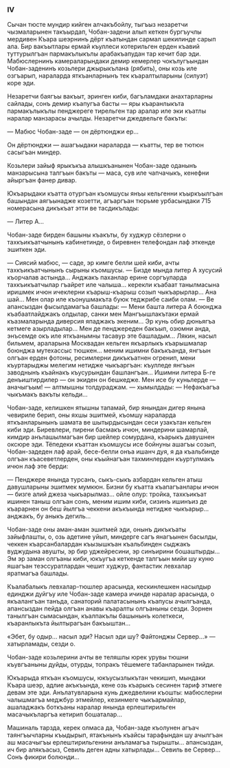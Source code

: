 ### IV

Сычан тюсте мундир кийген алчакъбойлу, тыгъыз незаретчи чызмаларынен такъырдап, Чобан-задени алып кеткен бургъучлы мердивен Къара шеэрнинъ дёрт къатындан сармал шекилинде сарып ала.
Бир вакъытлары ермай къуллеси котерильген ерден къавий туттурылгъан пармакълыкълы арабакъапудан тар кечит бар эди. 
Мабюслернинъ камераларындаки демир кемерлер чокълугъындан Чобан-заденинъ козьлери джырыкълана (рябить), оны козь иле озгъарып, нараларда яткъанларнынъ тек къаралтыларыны (силуэт) коре эди.

Незаретчи баягъы вакъыт, эринген киби, багъламдаки анахтарларны сайлады, сонъ демир къапугъа басты — яры къаранлыкъта пармакълыкълы пенджереге тирельген тар аралар иле эки къатлы наралар манзарасы ачылды.
Незаретчи джедвельге бакъты:

— Мабюс Чобан-заде — он дёртюнджи ер…

Он дёртюнджи — ашагъыдаки нараларда — къатты, тер ве тютюн сасыгъан миндер.

Козьлери зайыф ярыкъкъа алышкъанынен Чобан-заде оданынъ манзарысына талгъын бакъты — маса, сув иле чапчачыкъ, кенефни айыргъан фанер дивар.

Юкъарыдаки къатта отургъан къомшусы янъы кельгенни къыркъылгъан башындан аягъынадже козетти, агъаргъан тюрьме урбасындаки 715 номерасына дикъкъат этти ве тасдикълады:

— Литер А…

Чобан-заде бирден башыны къакъты, бу худжур сёзлерни о тахкъикъатчынынъ кабинетинде, о биревнен телефондан лаф эткенде эшиткен эди.

— Сиясий мабюс, — саде, эр кимге белли шей киби, ачты тахкъикъатчынынъ сырыны къомшусы. — Бизде мында литер А хусусий къорчалав астында…
Анджакъ паханлар ерине соргъуларда тахкъикъатчылар гъайрет иле чалыша… керекли къабаат танылмасына иришмек ичюн ичеклерни къарыш-къарыш созып чыкъарырлар…
Ана шай…
Мен олар иле къонушмакъта буюк теджрибе саиби олам. — Ве апансыздан фысылдамагъа башлады: — Мени башта литера А боюнджа къабаатлайджакъ олдылар, санки мен Мангъышлакътаки ермай къазмаларында диверсия япаджакъ экеним…
Эр кунь обир дюньягъа кетмеге азырладылар…
Мен де пенджереден бакъып, озюмни анда, энъсемде окъ иле яткъанымны тасавур эте башладым…
Лякин, насыл бильмем, араларына Москвадан кельген якъарлыкъ къарышмалар боюнджа мутехассыс тюшкен… меним ишимни бакъкъанда, янгъын олгъан ерден фотоны, ресимлерни дикъкъатнен огренип, мени къуртарыджы мелегим нетидже чыкъаргъан: къулледе янгъын заводнынъ къайнакъ къусурындан башлангъан…
Ишимни литера Б-ге денъиштирдилер — он экиден он бешкедже.
Мен исе бу куньлерде — аначыгъым! — алтмышны толдураджам. — хымылдады: — Нефакъагъа чыкъмакъ вакъты кельди…

Чобан-заде, келишкен ятышны тапамай, бир янындан дигер янына чевириле берип, оны яхшы эшитмей, къомшу нараларда яткъанларынынъ шамата ве шытырдысындан сеси узакътан кельген киби эди.
Биревлери, пирени басмакъ ичюн, миндерини шамарлай, кимдир анълашылмагъан бир шейлер сомурдана, къарыкъ давушнен оксюре эди.
Тёпедеки къаттан къомшусы исе бойнуны ашагъы созып, Чобан-задеден лаф арай, бесе-белли онъа ишанч дуя, я да къальбинде олгъан къасеветлерден, оны къыйнагъан тахминлерден къуртулмакъ ичюн лаф эте берди:

— Пенджере янында турсанъ, сыкъ-сыкъ азбардан кельген атыш давушларыны эшитмек мумкюн.
Бизни бу къатта къапагъанлары ичюн — бизге алий джеза чыкъарылмаз… ойле олур: тройка, тахкъикъат ишинен таныш олгъан сонъ, меним ишим киби, сизинъ ишинъиз де къарарнен он беш йылгъа чеккени акъкъында нетидже чыкъарыр… анджакъ, бу аныкъ дегиль…

Чобан-заде оны аман-аман эшитмей эди, онынъ дикъкъаты зайыфлашты, о, озь адетине уйып, миндерге сагъ янагъынен басылды, чеккен къарсанбалардан къызышкъан къальбинден сыджакъ вуджудына авушты, эр бир уджейресини, эр синъирини бошаштырды…
Эм эр заман олгъаны киби, юкъугъа кеткенде талгъын мийи шу куню яшагъан теэссуратлардан чешит худжур, фантастик левхалар яратмагъа башлады.

Къалабалыкъ левхалар-тюшлер арасында, кескинлешкен насылдыр единджи дуйгъу иле Чобан-заде камера ичинде наралар арасында, о якъалангъан танъда, санаторий палатасынынъ къапусы ачылгъанда, апансыздан пейда олгъан анавы къаралты олгъаныны сезди.
Зорнен танылгъан сымасындан, къалпакълы башынынъ колеткеси, къаранлыкъта йылтырагъан бакъыштан…

«Эбет, бу одыр… насыл эди?
Насыл эди шу?
Файтонджы Сервер…» — хатырламады, сезди о.

Чобан-заде козьлерини ачты ве теляшлы юрек урувы тюшни къувгъаныны дуйды, отурды, топракъ тёшемеге табанларынен тийди.

Юкъарыда яткъан къомшусы, юкъусызлыкътан чекишип, мындаки Къара шеэр, адлие акъкъында, кене озь къарыкъ сесинен тариф этмеге девам эте эди.
Анълатувларына кунь джедвелини къошты: мабюслерни чалышмагъа меджбур этмейлер, кезинмеге чыкъармайлар, ашаладжакъ боткъаны наралар янында ерлештирильген масачыкъларгъа кетирип бошаталар…

Машиналь тарзда, керек олмаса да, Чобан-заде къолунен агъач таянгъычларны къыдырып, ятакънынъ къайсы тарафындан шу ачылгъан аш масачыгъы ерлештирильгенини анъламагъа тырышты… апансыздан, ич бир алякъасыз, Севиль деген адны хатырлады…
Севиль ве Сервер…
Сонъ фикири болюнди...
